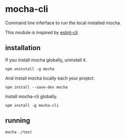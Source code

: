 # mocha-cli

Command line inferface to run the local installed mocha.

This module is inspired by [eslint-cli](https://www.npmjs.com/package/eslint-cli).

## installation

If you install mocha globally, uninstall it.

    npm uninstall -g mocha

And install mocha locally each your project.

    npm install --save-dev mocha

Install mocha-cli globally. 

    npm install -g mocha-cli

## running

    mocha ./test

